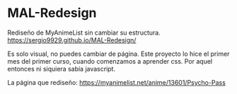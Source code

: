 # MAL-Redesign
Rediseño de MyAnimeList sin cambiar su estructura.
https://sergio9929.github.io/MAL-Redesign/

Es solo visual, no puedes cambiar de página. Este proyecto lo hice el primer mes del primer curso, cuando comenzamos a aprender css. 
Por aquel entonces ni siquiera sabía javascript.

La página que rediseño: https://myanimelist.net/anime/13601/Psycho-Pass
